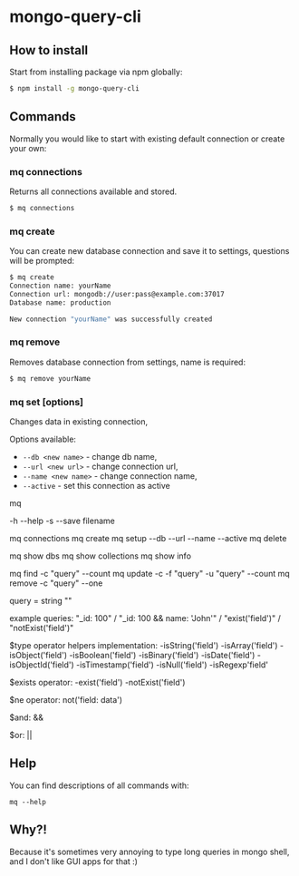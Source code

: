 # mongo-query-cli

## How to install

Start from installing package via npm globally:

```bash
$ npm install -g mongo-query-cli
```

## Commands

Normally you would like to start with existing default connection or create your own:


### mq connections

Returns all connections available and stored.

```bash
$ mq connections
```

### mq create

You can create new database connection and save it to settings, questions will be prompted:

```bash
$ mq create
Connection name: yourName
Connection url: mongodb://user:pass@example.com:37017
Database name: production

New connection "yourName" was successfully created
```

### mq remove <connection name>

Removes database connection from settings, name is required:

```bash
$ mq remove yourName
```

### mq set [options] <connection name>

Changes data in existing connection,

Options available:

- ``--db <new name>`` - change db name,
- ``--url <new url>`` - change connection url,
- ``--name <new name>`` - change connection name,
- ``--active`` - set this connection as active

mq

-h --help
-s --save filename

mq connections
mq create
mq setup --db <dbname> --url <dburi> --name <connectionname> --active
mq delete <connectionname>

mq show dbs
mq show collections
mq show info

mq find -c <cname> "query" --count
mq update -c <cname> -f "query" -u "query" --count
mq remove -c <cname> "query" --one

query = string ""

example queries:
"_id: 100" / "_id: 100 && name: 'John'" / "exist('field')" / "notExist('field')"

$type operator helpers implementation:
-isString('field')
-isArray('field')
-isObject('field')
-isBoolean('field')
-isBinary('field')
-isDate('field')
-isObjectId('field')
-isTimestamp('field')
-isNull('field')
-isRegexp'field'

$exists operator:
-exist('field')
-notExist('field')

$ne operator:
not('field: data')

$and:
&&

$or:
||

## Help

You can find descriptions of all commands with:

``mq --help``

## Why?!

Because it's sometimes very annoying to type long queries in mongo shell, and I don't like GUI apps for that :)
